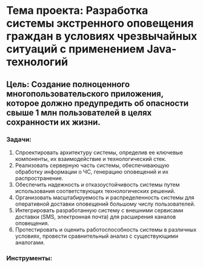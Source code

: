 # Тема проекта: Разработка системы экстренного оповещения граждан в условиях чрезвычайных ситуаций с применением Java-технологий

## Цель: Создание полноценного многопользовательского приложения, которое должно предупредить об опасности свыше 1 млн пользователей в целях сохранности их жизни.

### Задачи:

1. Спроектировать архитектуру системы, определив ее ключевые компоненты, их взаимодействие и технологический стек.
2. Реализовать серверную часть системы, обеспечивающую обработку информации о ЧС, генерацию оповещений и их распространение.
3. Обеспечить надежность и отказоустойчивость системы путем использования соответствующих технологических решений.
4. Организовать масштабируемость и распределенность системы для оперативной доставки оповещений большому числу пользователей.
5. Интегрировать разработанную систему с внешними сервисами доставки (SMS, электронная почта) для расширения каналов оповещения.
6. Протестировать и оценить работоспособность системы в различных условиях, провести сравнительный анализ с существующими аналогами.

### Инструменты:


